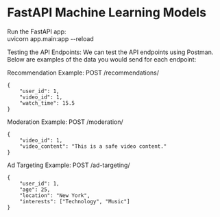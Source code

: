 <h1>FastAPI Machine Learning Models</h1>



Run the FastAPI app:
</br>
uvicorn app.main:app --reload

Testing the API Endpoints:
We can test the API endpoints using Postman. Below are examples of the data you would send for each endpoint:

Recommendation Example:
POST /recommendations/

    {
        "user_id": 1,
        "video_id": 1,
        "watch_time": 15.5
    }

Moderation Example:
POST /moderation/

    {
        "video_id": 1,
        "video_content": "This is a safe video content."
    }

Ad Targeting Example:
POST /ad-targeting/

    {
        "user_id": 1,
        "age": 25,
        "location": "New York",
        "interests": ["Technology", "Music"]
    }
